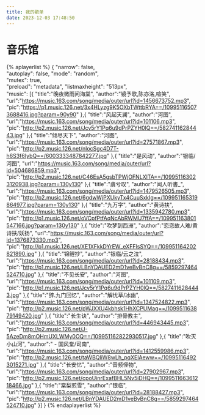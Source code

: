 ```yaml
---
title: 我的歌单
date: 2023-12-03 17:48:50
---
```


# 音乐馆
{% aplayerlist %}
{
"narrow": false,                          
"autoplay": false,
"mode": "random",                         
"mutex": true,                            
"preload": "metadata",
"listmaxheight": "513px",   
"music":
[{
"title":"晚夜微雨问海棠",
"author":"镜予歌,陈亦洺,喧笑",
"url":"https://music.163.com/song/media/outer/url?id=1456673752.mp3",
"pic":"https://p1.music.126.net/3x4HLyzg9K5OXbTWttbRYA==/109951165073688416.jpg?param=90y90"
},{
"title":"风起天澜",
"author":"河图",
"url":"https://music.163.com/song/media/outer/url?id=101106.mp3",
"pic":"http://p2.music.126.net/Jcv5rY1Pq6u9dPrPZYH0lQ==/58274116284443.jpg"
},{
"title":"倾尽天下",
"author":"河图",
"url":"https://music.163.com/song/media/outer/url?id=27571867.mp3",
"pic":"http://p2.music.126.net/nlocSgc4D7T-h6S3f6IybQ==/6003333487842277.jpg"
},{
"title":"是风动",
"author":"银临/河图",
"url":"https://music.163.com/song/media/outer/url?id=504686859.mp3",
"pic":"http://p2.music.126.net/C46EsA5gsbTPWjOFNLXlTA==/109951163023120938.jpg?param=130y130"
},{
"title":"虞兮叹",
"author":"闻人听書_",
"url":"https://music.163.com/song/media/outer/url?id=1479526505.mp3",
"pic":"http://p2.music.126.net/6gdwWjPXUkyTx4CuuSxkIg==/109951165319864977.jpg?param=130y130"
},{
"title":"九万字",
"author":"黄诗扶",
"url":"https://music.163.com/song/media/outer/url?id=1335942780.mp3",
"pic":"http://p1.music.126.net/oVCpfPtfAqNcAbRWMU7ffA==/109951163801547166.jpg?param=130y130"
},{
"title":"吹梦到西洲",
"author":"恋恋故人难/黄诗扶/妖扬",
"url":"https://music.163.com/song/media/outer/url?id=1376873330.mp3",
"pic":"http://p1.music.126.net/XE1XFkkDYrEW_eXFFlsSYQ==/109951164202821890.jpg"
},{
"title":"锦鲤抄",
"author":"银临/云之泣",
"url":"https://music.163.com/song/media/outer/url?id=28188434.mp3",
"pic":"http://p1.music.126.net/LBnYDAUED2mD1veBvBnC8g==/5859297464524710.jpg"
},{
"title":"不见长安",
"author":"河图",
"url":"https://music.163.com/song/media/outer/url?id=101109.mp3",
"pic":"http://p1.music.126.net/Jcv5rY1Pq6u9dPrPZYH0lQ==/58274116284443.jpg"
},{
"title":"辞.九门回忆",
"author":"解忧草/冰幽",
"url":"https://music.163.com/song/media/outer/url?id=1347524822.mp3",
"pic":"http://p2.music.126.net/pWJXXU4kbhsk1HhXCPUMag==/109951163879149420.jpg"
},{
"title":"长生诀",
"author":"排骨教主",
"url":"https://music.163.com/song/media/outer/url?id=446943445.mp3",
"pic":"http://p2.music.126.net/J-5AzeDm8mOHmUXLWMy0OQ==/109951162822930517.jpg"
},{
"title":"吹灭小山河",
"author":" - 国风堂/司南",
"url":"https://music.163.com/song/media/outer/url?id=1412559986.mp3",
"pic":"http://p2.music.126.net/taWBQliW8wLh_pqXElAeww==/109951164923015271.jpg"
},{
"title":"长安忆",
"author":"音频怪物",
"url":"https://music.163.com/song/media/outer/url?id=27902967.mp3",
"pic":"http://p2.music.126.net/cpoUinrExafBHL5Nv5iDHQ==/109951166361218466.jpg"
},{
"title":"棠梨煎雪",
"author":"银临",
"url":"https://music.163.com/song/media/outer/url?id=28188427.mp3",
"pic":"http://p2.music.126.net/LBnYDAUED2mD1veBvBnC8g==/5859297464524710.jpg"
}]
}
{% endaplayerlist %}
